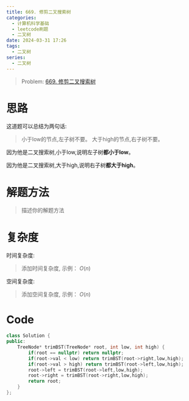 ```yaml
---
title: 669. 修剪二叉搜索树
categories:
  - 计算机科学基础
  - leetcode刷题
  - 二叉树
date: 2024-03-31 17:26
tags:
  - 二叉树
series:
  - 二叉树
---
```


> Problem: [669. 修剪二叉搜索树](https://leetcode.cn/problems/trim-a-binary-search-tree/description/)


# 思路

这道题可以总结为两句话:

>小于low的节点,左子树不要。
大于high的节点,右子树不要。

因为他是二叉搜索树,小于low,说明左子树**都小于low**。

因为他是二叉搜索树,大于high,说明右子树**都大于high**。

# 解题方法

> 描述你的解题方法

# 复杂度

时间复杂度:
> 添加时间复杂度, 示例： $O(n)$

空间复杂度:
> 添加空间复杂度, 示例： $O(n)$



# Code
```C++ []
class Solution {
public:
    TreeNode* trimBST(TreeNode* root, int low, int high) {
        if(root == nullptr) return nullptr;
        if(root->val < low) return trimBST(root->right,low,high);
        if(root->val > high) return trimBST(root->left,low,high);
        root->left = trimBST(root->left,low,high);
        root->right = trimBST(root->right,low,high);
        return root;
    }
};
```
  
